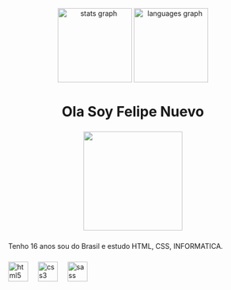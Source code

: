 <div align="center">
  <img src="https://github-readme-stats.vercel.app/api?username=Orihiko1907&hide_title=false&hide_rank=false&show_icons=true&include_all_commits=true&count_private=true&disable_animations=false&theme=dracula&locale=en&hide_border=false&order=1" height="150" alt="stats graph"  />
  <img src="https://github-readme-stats.vercel.app/api/top-langs?username=Orihiko1907&locale=en&hide_title=false&layout=compact&card_width=320&langs_count=5&theme=dracula&hide_border=false&order=2" height="150" alt="languages graph"  />
</div>

###

<h1 align="center">Ola Soy Felipe Nuevo</h1>

###

<div align="center">
  <img height="200" src="https://media2.giphy.com/media/VzBaUcHFKgxhkQqxZd/giphy.gif?cid=6c09b9526yjy9nh43a8zwd0y4dv1wp0lykl5s85prj44zyah&ep=v1_internal_gif_by_id&rid=giphy.gif&ct=g"  />
</div>

###

<p align="left">Tenho 16 anos sou do Brasil e estudo HTML, CSS, INFORMATICA.</p>

###

<div align="left">
  <img src="https://cdn.jsdelivr.net/gh/devicons/devicon/icons/html5/html5-original.svg" height="40" alt="html5 logo"  />
  <img width="12" />
  <img src="https://cdn.jsdelivr.net/gh/devicons/devicon/icons/css3/css3-original.svg" height="40" alt="css3 logo"  />
  <img width="12" />
  <img src="https://cdn.jsdelivr.net/gh/devicons/devicon/icons/sass/sass-original.svg" height="40" alt="sass logo"  />
</div>

###
